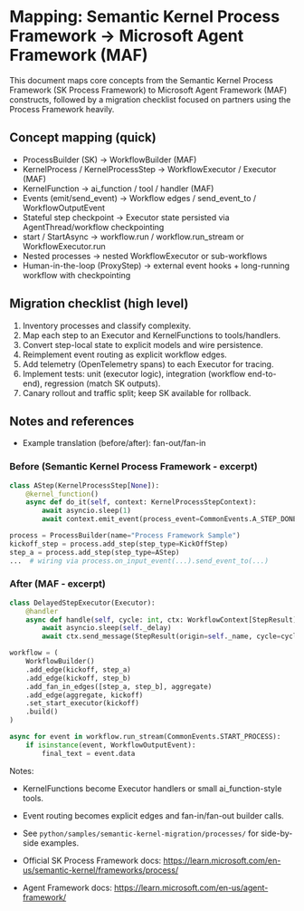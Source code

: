 # Mapping: Semantic Kernel Process Framework → Microsoft Agent Framework (MAF)

This document maps core concepts from the Semantic Kernel Process Framework (SK Process Framework) to Microsoft Agent Framework (MAF) constructs, followed by a migration checklist focused on partners using the Process Framework heavily.

## Concept mapping (quick)
- ProcessBuilder (SK) -> WorkflowBuilder (MAF)
- KernelProcess / KernelProcessStep -> WorkflowExecutor / Executor (MAF)
- KernelFunction -> ai_function / tool / handler (MAF)
- Events (emit/send_event) -> Workflow edges / send_event_to / WorkflowOutputEvent
- Stateful step checkpoint -> Executor state persisted via AgentThread/workflow checkpointing
- start / StartAsync -> workflow.run / workflow.run_stream or WorkflowExecutor.run
- Nested processes -> nested WorkflowExecutor or sub-workflows
- Human-in-the-loop (ProxyStep) -> external event hooks + long-running workflow with checkpointing

## Migration checklist (high level)
1. Inventory processes and classify complexity.
2. Map each step to an Executor and KernelFunctions to tools/handlers.
3. Convert step-local state to explicit models and wire persistence.
4. Reimplement event routing as explicit workflow edges.
5. Add telemetry (OpenTelemetry spans) to each Executor for tracing.
6. Implement tests: unit (executor logic), integration (workflow end-to-end), regression (match SK outputs).
7. Canary rollout and traffic split; keep SK available for rollback.

## Notes and references
- Example translation (before/after): fan-out/fan-in

### Before (Semantic Kernel Process Framework - excerpt)

```py
class AStep(KernelProcessStep[None]):
	@kernel_function()
	async def do_it(self, context: KernelProcessStepContext):
		await asyncio.sleep(1)
		await context.emit_event(process_event=CommonEvents.A_STEP_DONE.value, data="I did A")

process = ProcessBuilder(name="Process Framework Sample")
kickoff_step = process.add_step(step_type=KickOffStep)
step_a = process.add_step(step_type=AStep)
...  # wiring via process.on_input_event(...).send_event_to(...)
```

### After (MAF - excerpt)

```py
class DelayedStepExecutor(Executor):
	@handler
	async def handle(self, cycle: int, ctx: WorkflowContext[StepResult]) -> None:
		await asyncio.sleep(self._delay)
		await ctx.send_message(StepResult(origin=self._name, cycle=cycle, data=f"I did {self._name}"))

workflow = (
	WorkflowBuilder()
	.add_edge(kickoff, step_a)
	.add_edge(kickoff, step_b)
	.add_fan_in_edges([step_a, step_b], aggregate)
	.add_edge(aggregate, kickoff)
	.set_start_executor(kickoff)
	.build()
)

async for event in workflow.run_stream(CommonEvents.START_PROCESS):
	if isinstance(event, WorkflowOutputEvent):
		final_text = event.data
```

Notes:
- KernelFunctions become Executor handlers or small ai_function-style tools.
- Event routing becomes explicit edges and fan-in/fan-out builder calls.

- See `python/samples/semantic-kernel-migration/processes/` for side-by-side examples.
- Official SK Process Framework docs: https://learn.microsoft.com/en-us/semantic-kernel/frameworks/process/
- Agent Framework docs: https://learn.microsoft.com/en-us/agent-framework/
